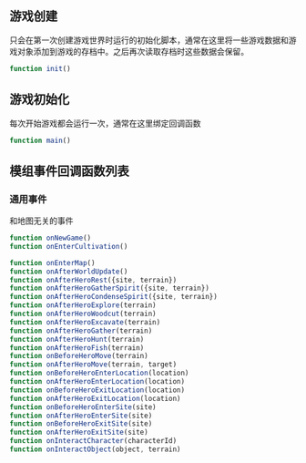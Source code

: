 ## 游戏创建

只会在第一次创建游戏世界时运行的初始化脚本，通常在这里将一些游戏数据和游戏对象添加到游戏的存档中。之后再次读取存档时这些数据会保留。

```javascript
function init()
```

## 游戏初始化

每次开始游戏都会运行一次，通常在这里绑定回调函数

```javascript
function main()
```

## 模组事件回调函数列表

### 通用事件

和地图无关的事件

```javascript
function onNewGame()
function onEnterCultivation()
```

```javascript
function onEnterMap()
function onAfterWorldUpdate()
function onAfterHeroRest({site, terrain})
function onAfterHeroGatherSpirit({site, terrain})
function onAfterHeroCondenseSpirit({site, terrain})
function onAfterHeroExplore(terrain)
function onAfterHeroWoodcut(terrain)
function onAfterHeroExcavate(terrain)
function onAfterHeroGather(terrain)
function onAfterHeroHunt(terrain)
function onAfterHeroFish(terrain)
function onBeforeHeroMove(terrain)
function onAfterHeroMove(terrain, target)
function onBeforeHeroEnterLocation(location)
function onAfterHeroEnterLocation(location)
function onBeforeHeroExitLocation(location)
function onAfterHeroExitLocation(location)
function onBeforeHeroEnterSite(site)
function onAfterHeroEnterSite(site)
function onBeforeHeroExitSite(site)
function onAfterHeroExitSite(site)
function onInteractCharacter(characterId)
function onInteractObject(object, terrain)
```
